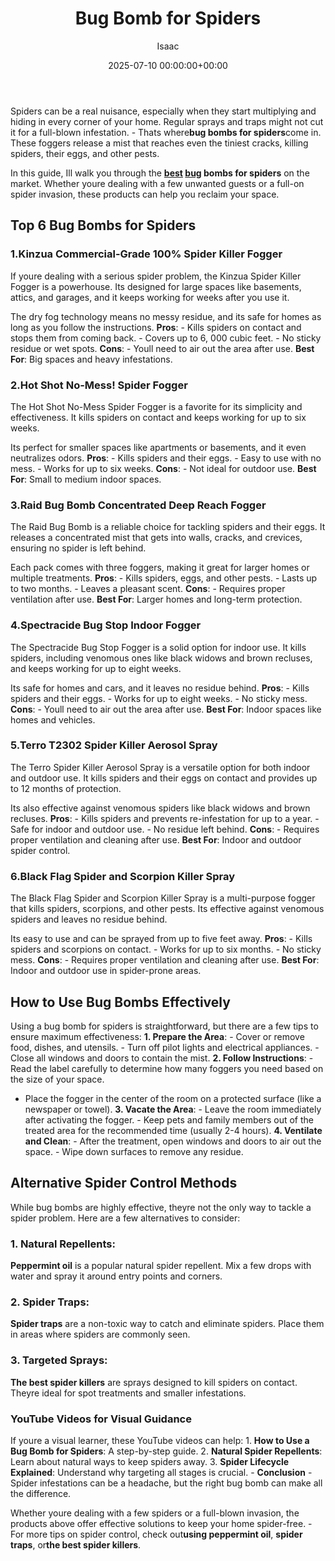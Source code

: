 ﻿---
title: Bug Bomb for Spiders
description: Spiders can be a real nuisance, especially when they start multiplying and hiding in every corner of your home. Regular sprays and traps might not cut it for...
slug: /bug-bomb-for-spiders/
date: 2025-07-10 00:00:00+00:00
lastmod: 2025-07-10 00:00:00+03:00
author: Isaac
categories:
- Product Reviews
- Squirrels
tags:
- product-reviews
- best
- bug
layout: post
---

Spiders can be a real nuisance, especially when they start multiplying and hiding in every corner of your home. Regular sprays and traps might not cut it for a full-blown infestation. - Thats where**bug bombs for spiders**come in. These foggers release a mist that reaches even the tiniest cracks, killing spiders, their eggs, and other pests.

In this guide, Ill walk you through the **[best](https://pestpolicy.com/best-bug-zapper-for-mosquitoes/) [bug](https://pestpolicy.com/bed-bug-bites-vs-mosquito-bites/) bombs for spiders** on the market. Whether youre dealing with a few unwanted guests or a full-on spider invasion, these products can help you reclaim your space.

##  **Top 6 Bug Bombs for Spiders**

###  **1.Kinzua Commercial-Grade 100% Spider Killer Fogger**

If youre dealing with a serious spider problem, the Kinzua Spider Killer Fogger is a powerhouse. Its designed for large spaces like basements, attics, and garages, and it keeps working for weeks after you use it.

The dry fog technology means no messy residue, and its safe for homes as long as you follow the instructions. **Pros**: - Kills spiders on contact and stops them from coming back. - Covers up to 6, 000 cubic feet. - No sticky residue or wet spots. **Cons**: - Youll need to air out the area after use. **Best For**: Big spaces and heavy infestations.

###  **2.Hot Shot No-Mess! Spider Fogger**

The Hot Shot No-Mess Spider Fogger is a favorite for its simplicity and effectiveness. It kills spiders on contact and keeps working for up to six weeks.

Its perfect for smaller spaces like apartments or basements, and it even neutralizes odors. **Pros**: - Kills spiders and their eggs. - Easy to use with no mess. - Works for up to six weeks. **Cons**: - Not ideal for outdoor use. **Best For**: Small to medium indoor spaces.

###  **3.Raid Bug Bomb Concentrated Deep Reach Fogger**

The Raid Bug Bomb is a reliable choice for tackling spiders and their eggs. It releases a concentrated mist that gets into walls, cracks, and crevices, ensuring no spider is left behind.

Each pack comes with three foggers, making it great for larger homes or multiple treatments. **Pros**: - Kills spiders, eggs, and other pests. - Lasts up to two months. - Leaves a pleasant scent. **Cons**: - Requires proper ventilation after use. **Best For**: Larger homes and long-term protection.

###  **4.Spectracide Bug Stop Indoor Fogger**

The Spectracide Bug Stop Fogger is a solid option for indoor use. It kills spiders, including venomous ones like black widows and brown recluses, and keeps working for up to eight weeks.

Its safe for homes and cars, and it leaves no residue behind. **Pros**: - Kills spiders and their eggs. - Works for up to eight weeks. - No sticky mess. **Cons**: - Youll need to air out the area after use. **Best For**: Indoor spaces like homes and vehicles.

###  **5.Terro T2302 Spider Killer Aerosol Spray**

The Terro Spider Killer Aerosol Spray is a versatile option for both indoor and outdoor use. It kills spiders and their eggs on contact and provides up to 12 months of protection.

Its also effective against venomous spiders like black widows and brown recluses. **Pros**: - Kills spiders and prevents re-infestation for up to a year. - Safe for indoor and outdoor use. - No residue left behind. **Cons**: - Requires proper ventilation and cleaning after use. **Best For**: Indoor and outdoor spider control.

###  **6.Black Flag Spider and Scorpion Killer Spray**

The Black Flag Spider and Scorpion Killer Spray is a multi-purpose fogger that kills spiders, scorpions, and other pests. Its effective against venomous spiders and leaves no residue behind.

Its easy to use and can be sprayed from up to five feet away. **Pros**: - Kills spiders and scorpions on contact. - Works for up to six months. - No sticky mess. **Cons**: - Requires proper ventilation and cleaning after use. **Best For**: Indoor and outdoor use in spider-prone areas.

##  **How to Use Bug Bombs Effectively**

Using a bug bomb for spiders is straightforward, but there are a few tips to ensure maximum effectiveness: **1. Prepare the Area**: - Cover or remove food, dishes, and utensils. - Turn off pilot lights and electrical appliances. - Close all windows and doors to contain the mist. **2. Follow Instructions**: - Read the label carefully to determine how many foggers you need based on the size of your space.

- Place the fogger in the center of the room on a protected surface (like a newspaper or towel). **3. Vacate the Area**: - Leave the room immediately after activating the fogger. - Keep pets and family members out of the treated area for the recommended time (usually 2-4 hours). **4. Ventilate and Clean**: - After the treatment, open windows and doors to air out the space. - Wipe down surfaces to remove any residue.

##  **Alternative Spider Control Methods**

While bug bombs are highly effective, theyre not the only way to tackle a spider problem. Here are a few alternatives to consider:

###  **1. Natural Repellents**:

**Peppermint oil** is a popular natural spider repellent. Mix a few drops with water and spray it around entry points and corners.

###  **2. Spider Traps**:

**Spider traps** are a non-toxic way to catch and eliminate spiders. Place them in areas where spiders are commonly seen.

###  **3. Targeted Sprays**:

**The best spider killers** are sprays designed to kill spiders on contact. Theyre ideal for spot treatments and smaller infestations.

###  **YouTube Videos for Visual Guidance**

If youre a visual learner, these YouTube videos can help: 1. **How to Use a Bug Bomb for Spiders**: A step-by-step guide. 2. **Natural Spider Repellents**: Learn about natural ways to keep spiders away. 3. **Spider Lifecycle Explained**: Understand why targeting all stages is crucial. - **Conclusion** - Spider infestations can be a headache, but the right bug bomb can make all the difference.

Whether youre dealing with a few spiders or a full-blown invasion, the products above offer effective solutions to keep your home spider-free. - For more tips on spider control, check out**using peppermint oil**, **spider traps**, or**the best spider killers**.

